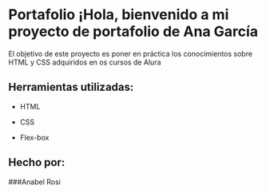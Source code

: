 # Portafolio ¡Hola, bienvenido a mi proyecto de portafolio de Ana García
El objetivo de este proyecto es poner en práctica los conocimientos sobre HTML y CSS adquiridos en os cursos de Alura 
## Herramientas utilizadas:

* HTML

* CSS

* Flex-box

## Hecho por:

###Anabel Rosi
